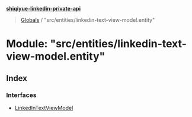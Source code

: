 **[shiqiyue-linkedin-private-api](../README.md)**

> [Globals](../globals.md) / "src/entities/linkedin-text-view-model.entity"

# Module: "src/entities/linkedin-text-view-model.entity"

## Index

### Interfaces

* [LinkedInTextViewModel](../interfaces/_src_entities_linkedin_text_view_model_entity_.linkedintextviewmodel.md)
